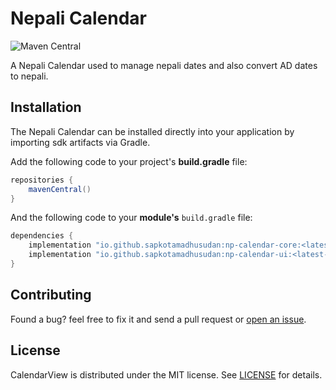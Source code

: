 # Nepali Calendar
![Maven Central](https://img.shields.io/maven-central/v/io.github.sapkotamadhusudan/np-calendar-core?color=green)

A Nepali Calendar used to manage nepali dates and also convert AD dates to nepali.

## Installation

The Nepali Calendar can be installed directly into your application by importing sdk artifacts via Gradle.

Add the following code to your project's **build.gradle** file:

```groovy
repositories {
	mavenCentral()
}
```

And the following code to your **module's** `build.gradle` file:

```groovy
dependencies {
    implementation "io.github.sapkotamadhusudan:np-calendar-core:<latest-version>"
	implementation "io.github.sapkotamadhusudan:np-calendar-ui:<latest-version>"
}
```

## Contributing

Found a bug? feel free to fix it and send a pull request or [open an issue](https://github.com/sapkotamadhusudan/nepali-calendar/issues).


## License
CalendarView is distributed under the MIT license. See [LICENSE](https://github.com/sapkotamadhusudan/nepali-calendar/blob/master/LICENSE.md) for details.